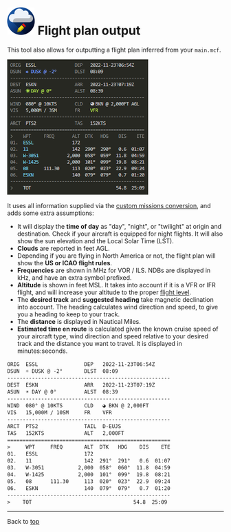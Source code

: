 # ![](favicon-64x64.png) Flight plan output

This tool also allows for outputting a flight plan inferred from your `main.mcf`.

![](flightplan.png)

It uses all information supplied via the [custom missions conversion](custom-missions.md), and adds some extra assumptions:

- It will display the **time of day** as "day", "night", or "twilight" at origin and destination. Check if your aircraft is equipped for night flights. It will also show the sun elevation and the Local Solar Time (LST).
- **Clouds** are reported in feet AGL.
- Depending if you are flying in North America or not, the flight plan will show the **US or ICAO flight rules**.
- **Frequencies** are shown in MHz for VOR / ILS. NDBs are displayed in kHz, and have an extra symbol prefixed.
- **Altitude** is shown in feet MSL. It takes into account if it is a VFR or IFR flight, and will increase your altitude to the proper [flight level](https://en.wikipedia.org/wiki/Flight_level).
- The **desired track** and **suggested heading** take magnetic declination into account. The heading calculates wind direction and speed, to give you a heading to keep to your track.
- The **distance** is displayed in Nautical Miles.
- **Estimated time en route** is calculated given the known cruise speed of your aircraft type, wind direction and speed relative to your desired track and the distance you want to travel. It is displayed in minutes:seconds.

```
ORIG  ESSL               DEP   2022-11-23T06:54Z
DSUN  ☼ DUSK @ -2°       DLST  08:09
-----------------------------------------------------
DEST  ESKN               ARR   2022-11-23T07:19Z
ASUN  ☀ DAY @ 0°         ALST  08:39
-----------------------------------------------------
WIND  080° @ 10KTS       CLD   ◕ BKN @ 2,000FT
VIS   15,000M / 10SM     FR    VFR
-----------------------------------------------------
ARCT  PTS2               TAIL  D-EUJS
TAS   152KTS             ALT   2,000FT
=====================================================
>     WPT     FREQ       ALT  DTK   HDG    DIS    ETE
01.   ESSL               172
02.   11                 142  291°  291°   0.6  01:07
03.   W-3051           2,000  058°  060°  11.8  04:59
04.   W-1425           2,000  101°  099°  19.8  08:21
05.   08      111.30     113  020°  023°  22.9  09:24
06.   ESKN               140  079°  079°   0.7  01:20
-----------------------------------------------------
>    TOT                                 54.8  25:09
```

---

Back to [top](./README.md)
